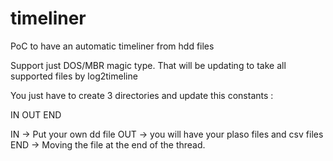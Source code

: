 # timeliner
PoC to have an automatic timeliner from hdd files

Support just DOS/MBR magic type.
That will be updating to take all supported files by log2timeline

You just have to create 3 directories and update this constants :

IN
OUT
END

IN -> Put your own dd file
OUT -> you will have your plaso files and csv files
END -> Moving the file at the end of the thread.

